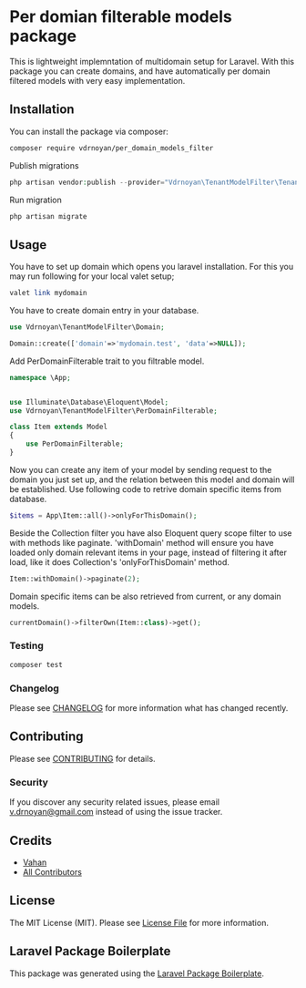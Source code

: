 # Per domian filterable models package
This is lightweight implemntation of multidomain setup for Laravel. With this package you can create domains, and have automatically per domain filtered models with very easy implementation.
## Installation

You can install the package via composer:

```bash
composer require vdrnoyan/per_domain_models_filter
```
Publish migrations
``` php
php artisan vendor:publish --provider="Vdrnoyan\TenantModelFilter\TenantModelFilterServiceProvider"
```
Run migration
``` php
php artisan migrate
```
## Usage

You have to set up domain which opens you laravel installation. For this you may run following for your local valet setup;
``` php
valet link mydomain
```
You have to create domain entry in your database.
``` php
use Vdrnoyan\TenantModelFilter\Domain;

Domain::create(['domain'=>'mydomain.test', 'data'=>NULL]);
```
Add PerDomainFilterable trait to you filtrable model.
``` php
namespace \App;


use Illuminate\Database\Eloquent\Model;
use Vdrnoyan\TenantModelFilter\PerDomainFilterable;

class Item extends Model
{
    use PerDomainFilterable;
}
```

Now you can create any item of your model by sending request to the domain you just set up, and the relation between this model and domain will be established.
Use following code to retrive domain specific items from database.
``` php
$items = App\Item::all()->onlyForThisDomain();
```
Beside the Collection filter you have also Eloquent query scope filter to use with methods like paginate. 'withDomain' method will ensure you have loaded only domain relevant items in your page, instead of filtering it after load, like it does Collection's 'onlyForThisDomain' method.  
```php
Item::withDomain()->paginate(2);
```
Domain specific items can be also retrieved from current, or any domain models.
```php
currentDomain()->filterOwn(Item::class)->get();
```
### Testing

``` bash
composer test
```

### Changelog

Please see [CHANGELOG](CHANGELOG.md) for more information what has changed recently.

## Contributing

Please see [CONTRIBUTING](CONTRIBUTING.md) for details.

### Security

If you discover any security related issues, please email v.drnoyan@gmail.com instead of using the issue tracker.

## Credits

- [Vahan](https://github.com/vahandrnoyan)
- [All Contributors](../../contributors)

## License

The MIT License (MIT). Please see [License File](LICENSE.md) for more information.

## Laravel Package Boilerplate

This package was generated using the [Laravel Package Boilerplate](https://laravelpackageboilerplate.com).

